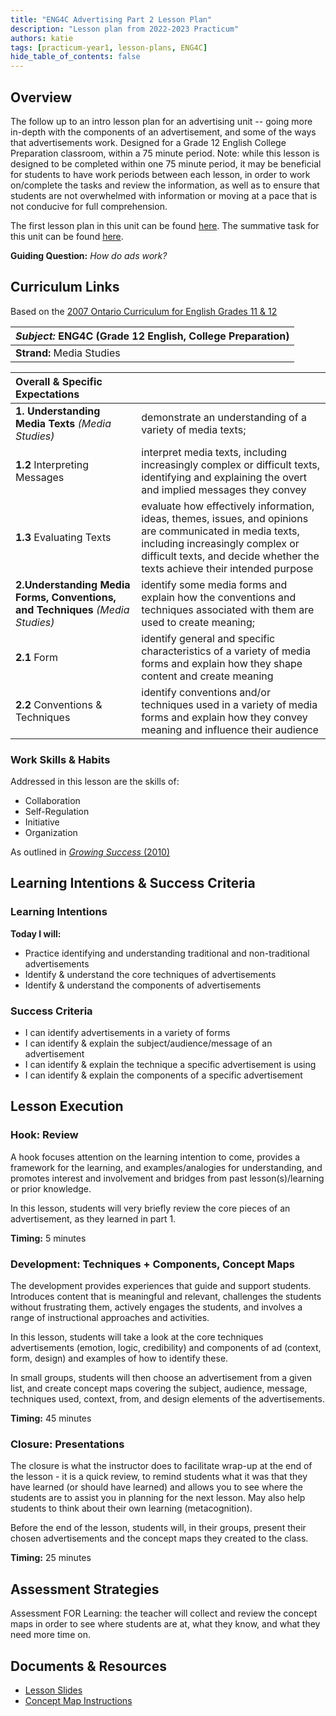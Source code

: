 ```yaml
---
title: "ENG4C Advertising Part 2 Lesson Plan"
description: "Lesson plan from 2022-2023 Practicum"
authors: katie
tags: [practicum-year1, lesson-plans, ENG4C]
hide_table_of_contents: false
--- 
```


## Overview
The follow up to an intro lesson plan for an advertising unit -- going more in-depth with the components of an advertisement, and some of the ways that advertisements work. Designed for a Grade 12 English College Preparation classroom, within a 75 minute period. 
Note: while this lesson is designed to be completed within one 75 minute period, it may be beneficial for students to have work periods between each lesson, in order to work on/complete the tasks and review the information, as well as to ensure that students are not overwhelmed with information or moving at a pace that is not conducive for full comprehension. 

<!--truncate-->

The first lesson plan in this unit can be found [here](/blog/2023/03/01/Ads1lessonplan). The summative task for this unit can be found [here](/blog/2023/03/03/AdsSummative).

**Guiding Question:** *How do ads work?*

## Curriculum Links
Based on the [2007 Ontario Curriculum for English Grades 11 & 12](https://www.edu.gov.on.ca/eng/curriculum/secondary/english1112currb.pdf)

|*Subject:* ENG4C (Grade 12 English, College Preparation)| 
|:--|
|**Strand:** Media Studies|

| Overall & Specific Expectations| |
|:--|:--|
|**1. Understanding Media Texts** *(Media Studies)*|demonstrate an understanding of a variety of media texts;|
|**1.2** Interpreting Messages|interpret media texts, including increasingly complex or difficult texts, identifying and explaining the overt and implied messages they convey|
|**1.3** Evaluating Texts|evaluate how effectively information, ideas, themes, issues, and opinions are communicated in media texts, including increasingly complex or difficult texts, and decide whether the texts achieve their intended purpose|
|**2.Understanding Media Forms, Conventions, and Techniques** *(Media Studies)*|identify some media forms and explain how the conventions and techniques associated with them are used to create meaning;|
|**2.1** Form|identify general and specific characteristics of a variety of media forms and explain how they shape content and create meaning|
|**2.2** Conventions & Techniques|identify conventions and/or techniques used in a variety of media forms and explain how they convey meaning and influence their audience|

### Work Skills & Habits
Addressed in this lesson are the skills of:
- Collaboration
- Self-Regulation
- Initiative
- Organization

As outlined in [*Growing Success* (2010)](https://www.edu.gov.on.ca/eng/policyfunding/growsuccess.pdf)

## Learning Intentions & Success Criteria
### Learning Intentions 
**Today I will:**
-   Practice identifying and understanding traditional and non-traditional advertisements 
-  Identify & understand the core techniques of advertisements
- Identify & understand the components of advertisements
### Success Criteria 
- I can identify advertisements in a variety of forms
- I can identify & explain the subject/audience/message of an advertisement
- I can  identify & explain the technique a specific advertisement is using
- I can  identify & explain the components of a specific advertisement

## Lesson Execution
### Hook: Review
A hook focuses attention on the learning intention to come, provides a framework for the learning, and examples/analogies for understanding, and promotes interest and involvement and bridges from past lesson(s)/learning or prior knowledge.

In this lesson, students will very briefly review the core pieces of an advertisement, as they learned in part 1. 

**Timing:** 5 minutes

### Development: Techniques + Components, Concept Maps
The development provides experiences that guide and support students. Introduces content that is meaningful and relevant, challenges the students without frustrating them, actively engages the students, and involves a range of instructional approaches and activities. 

In this lesson, students will  take a look at the core techniques advertisements (emotion, logic, credibility) and components of ad (context, form, design) and examples of how to identify these. 

In small groups, students will then choose an advertisement from a given list, and create concept maps covering the subject, audience, message, techniques used, context, from, and design elements of the advertisements. 

**Timing:** 45 minutes

### Closure: Presentations
The closure is what the instructor does to facilitate wrap-up at the end of the lesson - it is a quick review, to remind students what it was that they have learned (or should have learned) and allows you to see where the students are to assist you in planning for the next lesson. May also help students to think about their own learning (metacognition).

Before the end of the lesson, students will, in their groups, present their  chosen advertisements and the concept maps they created to the class.

**Timing:** 25 minutes

## Assessment Strategies
Assessment FOR Learning: the teacher will collect and review the concept maps in order to see where students are at, what they know, and what they need more time on. 

## Documents & Resources
- [Lesson Slides](/ENG4C_Ads2LP_Slides.pdf)
- [Concept Map Instructions](/ENG4C_Ads2LP_ConceptMaps.pdf)
